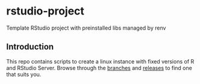 # rstudio-project
Template RStudio project with preinstalled libs managed by renv

## Introduction
This repo contains scripts to create a linux instance with fixed versions of R and RStudio Server.  Browse through the [branches](https://github.com/ras44/rstudio-project/branches) and [releases](https://github.com/ras44/rstudio-project/releases) to find one that suits you.
